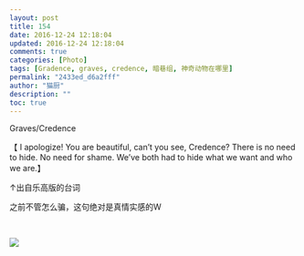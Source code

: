 ```yaml
---
layout: post
title: 154
date: 2016-12-24 12:18:04
updated: 2016-12-24 12:18:04
comments: true
categories: [Photo]
tags: [Gradence, graves, credence, 暗巷组, 神奇动物在哪里]
permalink: "2433ed_d6a2fff"
author: "猫厨"
description: ""
toc: true
---
```


<p>Graves/Credence<br /></p> 
<p>【 I apologize! You are beautiful, can’t you see, Credence? There is no need to hide. No need for shame. We’ve both had to hide what we want and who we are.】</p> 
<p>↑出自乐高版的台词<br /></p> 
<p>之前不管怎么骗，这句绝对是真情实感的W</p> 
<p><br /></p>

![](https://nos.netease.com/imglf1/img/cVZNdzJtQk9JV2VaR3pHWHBEMFF5VEFjTUdQZXlpb2FKT3h5UTJPL0szTmhnVDhLVUdWTGV3PT0.jpg)